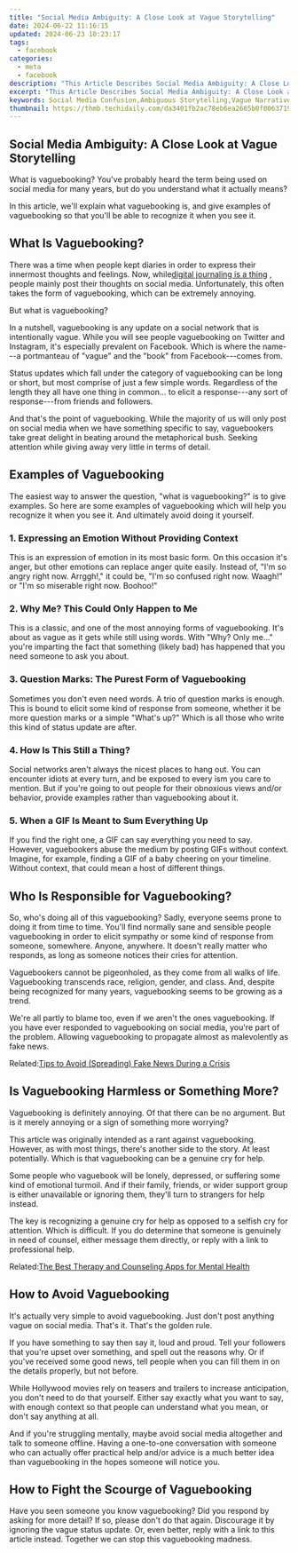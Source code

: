 ```yaml
---
title: "Social Media Ambiguity: A Close Look at Vague Storytelling"
date: 2024-06-22 11:16:15
updated: 2024-06-23 10:23:17
tags:
  - facebook
categories:
  - meta
  - facebook
description: "This Article Describes Social Media Ambiguity: A Close Look at Vague Storytelling"
excerpt: "This Article Describes Social Media Ambiguity: A Close Look at Vague Storytelling"
keywords: Social Media Confusion,Ambiguous Storytelling,Vague Narratives Online,Social Media Hesitation,Unclear Digital Stories,Fuzzy Social Content,Indecisive Media Tales
thumbnail: https://thmb.techidaily.com/da3401fb2ac78eb6ea2665b0f0063719a28f111af87b9a39c4fbeb83cdcf06b8.jpg
---
```


## Social Media Ambiguity: A Close Look at Vague Storytelling

 What is vaguebooking? You've probably heard the term being used on social media for many years, but do you understand what it actually means?

 In this article, we'll explain what vaguebooking is, and give examples of vaguebooking so that you'll be able to recognize it when you see it.

## What Is Vaguebooking?

 There was a time when people kept diaries in order to express their innermost thoughts and feelings. Now, while[digital journaling is a thing](https://www.makeuseof.com/tag/the-beginners-guide-to-digital-journaling/) , people mainly post their thoughts on social media. Unfortunately, this often takes the form of vaguebooking, which can be extremely annoying.

But what is vaguebooking?

 In a nutshell, vaguebooking is any update on a social network that is intentionally vague. While you will see people vaguebooking on Twitter and Instagram, it's especially prevalent on Facebook. Which is where the name---a portmanteau of "vague" and the "book" from Facebook---comes from.

 Status updates which fall under the category of vaguebooking can be long or short, but most comprise of just a few simple words. Regardless of the length they all have one thing in common... to elicit a response---any sort of response---from friends and followers.

 And that's the point of vaguebooking. While the majority of us will only post on social media when we have something specific to say, vaguebookers take great delight in beating around the metaphorical bush. Seeking attention while giving away very little in terms of detail.

## Examples of Vaguebooking

 The easiest way to answer the question, "what is vaguebooking?" is to give examples. So here are some examples of vaguebooking which will help you recognize it when you see it. And ultimately avoid doing it yourself.

### 1\. Expressing an Emotion Without Providing Context

 This is an expression of emotion in its most basic form. On this occasion it's anger, but other emotions can replace anger quite easily. Instead of, "I'm so angry right now. Arrggh!," it could be, "I'm so confused right now. Waagh!" or "I'm so miserable right now. Boohoo!"

### 2\. Why Me? This Could Only Happen to Me

 This is a classic, and one of the most annoying forms of vaguebooking. It's about as vague as it gets while still using words. With "Why? Only me..." you're imparting the fact that something (likely bad) has happened that you need someone to ask you about.

### 3\. Question Marks: The Purest Form of Vaguebooking

 Sometimes you don't even need words. A trio of question marks is enough. This is bound to elicit some kind of response from someone, whether it be more question marks or a simple "What's up?" Which is all those who write this kind of status update are after.

### 4\. How Is This Still a Thing?

 Social networks aren't always the nicest places to hang out. You can encounter idiots at every turn, and be exposed to every ism you care to mention. But if you're going to out people for their obnoxious views and/or behavior, provide examples rather than vaguebooking about it.

### 5\. When a GIF Is Meant to Sum Everything Up

 If you find the right one, a GIF can say everything you need to say. However, vaguebookers abuse the medium by posting GIFs without context. Imagine, for example, finding a GIF of a baby cheering on your timeline. Without context, that could mean a host of different things.

## Who Is Responsible for Vaguebooking?

 So, who's doing all of this vaguebooking? Sadly, everyone seems prone to doing it from time to time. You'll find normally sane and sensible people vaguebooking in order to elicit sympathy or some kind of response from someone, somewhere. Anyone, anywhere. It doesn't really matter who responds, as long as someone notices their cries for attention.

 Vaguebookers cannot be pigeonholed, as they come from all walks of life. Vaguebooking transcends race, religion, gender, and class. And, despite being recognized for many years, vaguebooking seems to be growing as a trend.

 We're all partly to blame too, even if we aren't the ones vaguebooking. If you have ever responded to vaguebooking on social media, you're part of the problem. Allowing vaguebooking to propagate almost as malevolently as fake news.

 Related:[Tips to Avoid (Spreading) Fake News During a Crisis](https://www.makeuseof.com/tag/quickly-avoid-fake-news-unfolding-crisis/)

## Is Vaguebooking Harmless or Something More?

 Vaguebooking is definitely annoying. Of that there can be no argument. But is it merely annoying or a sign of something more worrying?

 This article was originally intended as a rant against vaguebooking. However, as with most things, there's another side to the story. At least potentially. Which is that vaguebooking can be a genuine cry for help.

 Some people who vaguebook will be lonely, depressed, or suffering some kind of emotional turmoil. And if their family, friends, or wider support group is either unavailable or ignoring them, they'll turn to strangers for help instead.

 The key is recognizing a genuine cry for help as opposed to a selfish cry for attention. Which is difficult. If you do determine that someone is genuinely in need of counsel, either message them directly, or reply with a link to professional help.

 Related:[The Best Therapy and Counseling Apps for Mental Health](https://www.makeuseof.com/tag/mental-health-apps-people-cant-see-therapist/)

## How to Avoid Vaguebooking

 It's actually very simple to avoid vaguebooking. Just don't post anything vague on social media. That's it. That's the golden rule.

 If you have something to say then say it, loud and proud. Tell your followers that you're upset over something, and spell out the reasons why. Or if you've received some good news, tell people when you can fill them in on the details properly, but not before.

 While Hollywood movies rely on teasers and trailers to increase anticipation, you don't need to do that yourself. Either say exactly what you want to say, with enough context so that people can understand what you mean, or don't say anything at all.

 And if you're struggling mentally, maybe avoid social media altogether and talk to someone offline. Having a one-to-one conversation with someone who can actually offer practical help and/or advice is a much better idea than vaguebooking in the hopes someone will notice you.

## How to Fight the Scourge of Vaguebooking

 Have you seen someone you know vaguebooking? Did you respond by asking for more detail? If so, please don't do that again. Discourage it by ignoring the vague status update. Or, even better, reply with a link to this article instead. Together we can stop this vaguebooking madness.


<ins class="adsbygoogle"
     style="display:block"
     data-ad-format="autorelaxed"
     data-ad-client="ca-pub-7571918770474297"
     data-ad-slot="1223367746"></ins>



<ins class="adsbygoogle"
     style="display:block"
     data-ad-client="ca-pub-7571918770474297"
     data-ad-slot="8358498916"
     data-ad-format="auto"
     data-full-width-responsive="true"></ins>
